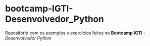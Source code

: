 # bootcamp-IGTI-Desenvolvedor_Python
Repositório com os exemplos e exercícios feitos no **Bootcamp IGTI** - _Desenvolvedor Python_
